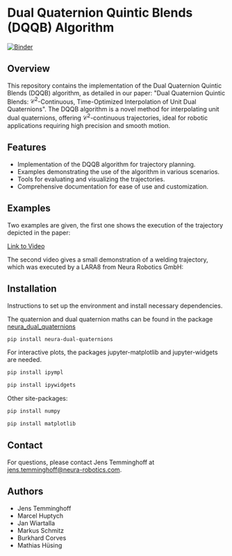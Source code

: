 # Dual Quaternion Quintic Blends (DQQB) Algorithm

[![Binder](https://mybinder.org/badge_logo.svg)](https://mybinder.org/v2/gh/JTem/Dual-Quaternion-Quintic-Blends/main?labpath=interpolator_example.ipynb)

## Overview
This repository contains the implementation of the Dual Quaternion Quintic Blends (DQQB) algorithm, as detailed in our paper: "Dual Quaternion Quintic Blends: $\mathcal{C}^2$-Continuous, Time-Optimized Interpolation of Unit Dual Quaternions". The DQQB algorithm is a novel method for interpolating unit dual quaternions, offering $\mathcal{C}^2$-continuous trajectories, ideal for robotic applications requiring high precision and smooth motion.




## Features
- Implementation of the DQQB algorithm for trajectory planning.
- Examples demonstrating the use of the algorithm in various scenarios.
- Tools for evaluating and visualizing the trajectories.
- Comprehensive documentation for ease of use and customization.

## Examples
Two examples are given, 
the first one shows the execution of the trajectory depicted in the paper:


[Link to Video](Resources/example_1.mov)



The second video gives a small demonstration of a welding trajectory, which was executed by a LARA8 from Neura Robotics GmbH:





## Installation
Instructions to set up the environment and install necessary dependencies.

The quaternion and dual quaternion maths can be found in the package [neura_dual_quaternions](https://github.com/JTem/neura_dual_quaternions)

```bash
pip install neura-dual-quaternions
```

For interactive plots, the packages jupyter-matplotlib and jupyter-widgets are needed.

```bash
pip install ipympl
```

```bash
pip install ipywidgets
```

Other site-packages:

```bash
pip install numpy
```

```bash
pip install matplotlib
```

## Contact

For questions, please contact Jens Temminghoff at jens.temminghoff@neura-robotics.com.

## Authors

- Jens Temminghoff
- Marcel Huptych
- Jan Wiartalla
- Markus Schmitz
- Burkhard Corves
- Mathias Hüsing



